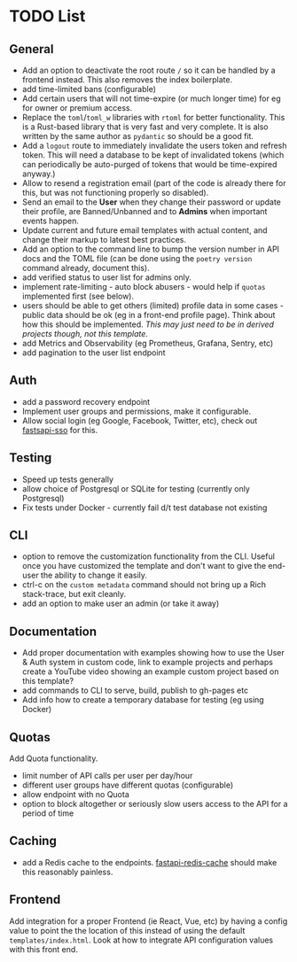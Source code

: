 # TODO List

## General

- Add an option to deactivate the root route `/` so it can be handled by a
  frontend instead. This also removes the index boilerplate.
- add time-limited bans (configurable)
- Add certain users that will not time-expire (or much longer time) for eg for
  owner or premium access.
- Replace the `toml`/`toml_w` libraries with `rtoml` for better functionality.
  This is a Rust-based library that is very fast and very complete. It is also
  written by the same author as `pydantic` so should be a good fit.
- Add a `logout` route to immediately invalidate the users token and refresh
  token. This will need a database to be kept of invalidated tokens (which can
  periodically be auto-purged of tokens that would be time-expired anyway.)
- Allow to resend a registration email (part of the code is already there for
  this, but was not functioning properly so disabled).
- Send an email to the **User** when they change their password or update their
  profile, are Banned/Unbanned and to **Admins** when important events happen.
- Update current and future email templates with actual content, and change
  their markup to latest best practices.
- Add an option to the command line to bump the version number in API docs and
  the TOML file (can be done using the `poetry version` command already,
  document this).
- add verified status to user list for admins only.
- implement rate-limiting - auto block abusers - would help if `quotas`
  implemented first (see below).
- users should be able to get others (limited) profile data in some cases -
  public data should be ok (eg in a front-end profile page). Think about how
  this should be implemented. *This may just need to be in derived projects
  though, not this template*.
- add Metrics and Observability (eg Prometheus, Grafana, Sentry, etc)
- add pagination to the user list endpoint

## Auth

- add a password recovery endpoint
- Implement user groups and permissions, make it configurable.
- Allow social login (eg Google, Facebook, Twitter, etc), check out
  [fastsapi-sso](https://github.com/tomasvotava/fastapi-sso) for this.

## Testing

- Speed up tests generally
- allow choice of Postgresql or SQLite for testing (currently only Postgresql)
- Fix tests under Docker - currently fail d/t test database not existing

## CLI

- option to remove the customization functionality from the CLI. Useful once you
  have customized the template and don't want to give the end-user the ability to
  change it easily.
- ctrl-c on the `custom metadata` command should not bring up a Rich
  stack-trace, but exit cleanly.
- add an option to make user an admin (or take it away)

## Documentation

- Add proper documentation with examples showing how to use the User & Auth
  system in custom code, link to example projects and perhaps create a YouTube
  video showing an example custom project based on this template?
- add commands to CLI to serve, build, publish to gh-pages etc
- Add info how to create a temporary database for testing (eg using Docker)

## Quotas

Add Quota functionality.

- limit number of API calls per user per day/hour
- different user groups have different quotas (configurable)
- allow endpoint with no Quota
- option to block altogether or seriously slow users access to the API for a
  period of time

## Caching

- add a Redis cache to the endpoints.
  [fastapi-redis-cache](https://pypi.org/project/fastapi-redis-cache/) should
  make this reasonably painless.

## Frontend

Add integration for a proper Frontend (ie React, Vue, etc) by having a config
value to point the the location of this instead of using the default
`templates/index.html`. Look at how to integrate API configuration values with
this front end.
